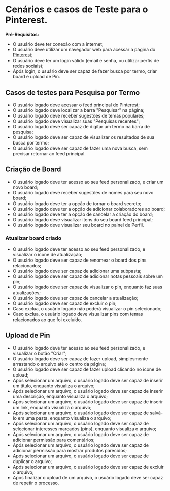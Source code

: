 # Cenários e casos de Teste para o Pinterest.

**Pré-Requisitos:**
- O usuário deve ter conexão com a internet;
- O usuário deve utilizar um navegador web para acessar a página do [Pinterest](https://br.pinterest.com/);
- O usuário deve ter um login válido (email e senha, ou utilizar perfis de redes sociais);
- Após login, o usuário deve ser capaz de fazer busca por termo, criar board e upload de Pin.

## Casos de testes para Pesquisa por Termo

   - O usuário logado deve acessar o feed principal do Pinterest;
   - O usuário logado deve localizar a barra "Pesquisar" na página;
   - O usuário logado deve receber sugestões de temas populares;
   - O usuário logado deve visualizar suas "Pesquisas recentes";
   - O usuário logado deve ser capaz de digitar um termo na barra de pesquisa;
   - O usuário logado deve ser capaz de visualizar os resultados de sua busca por termo;
   - O usuário logado deve ser capaz de fazer uma nova busca, sem precisar retornar ao feed principal.

## Criação de Board

   - O usuário logado deve ter acesso ao seu feed personalizado, e criar um novo board;
   - O usuário logado deve receber sugestões de nomes para seu novo board;
   - O usuário logado deve ter a opção de tornar o board secreto;
   - O usuário logado deve ter a opção de adicionar colaboradores ao board;
   - O usuário logado deve ter a opção de cancelar a criação do board;
   - O usuário logado deve visualizar itens do seu board feed principal;
   - O usuário logado deve visualizar seu board no painel de Perfil.

### Atualizar board criado   

   - O usuário logado deve ter acesso ao seu feed personalizado, e visualizar o ícone de atualização;
   - O usuário logado deve ser capaz de renomear o board dos pins relacionados;
   - O usuário logado deve ser capaz de adicionar uma subpasta;
   - O usuário logado deve ser capaz de adicionar notas pessoais sobre um pin;
   - O usuário logado deve ser capaz de visualizar o pin, enquanto faz suas atualizações;
   - O usuário logado deve ser capaz de cancelar a atualização;
   - O usuário logado deve ser capaz de excluir o pin;
   - Caso exclua, o usuário logado não poderá visualizar o pin selecionado;
   - Caso exclua, o usuário logado deve visualizar pins com temas relacionados ao que foi excluído.

## Upload de Pin

- O usuário logado deve ter acesso ao seu feed personalizado, e visualizar o botão "Criar";
- O usuário logado deve ser capaz de fazer upload, simplesmente arrastando o arquivo até o centro da página;
- O usuário logado deve ser capaz de fazer upload clicando no ícone de upload;
- Após selecionar um arquivo, o usuário logado deve ser capaz de inserir um título, enquanto visualiza o arquivo;
- Após selecionar um arquivo, o usuário logado deve ser capaz de inserir uma descrição, enquanto visualiza o arquivo;
- Após selecionar um arquivo, o usuário logado deve ser capaz de inserir um link, enquanto visualiza o arquivo;
- Após selecionar um arquivo, o usuário logado deve ser capaz de salvá-lo em uma pasta, enquanto visualiza o arquivo;
- Após selecionar um arquivo, o usuário logado deve ser capaz de selecionar interesses marcados (pins), enquanto visualiza o arquivo;
- Após selecionar um arquivo, o usuário logado deve ser capaz de adicionar permissão para comentários;
- Após selecionar um arquivo, o usuário logado deve ser capaz de adicionar permissão para mostrar produtos parecidos;
- Após selecionar um arquivo, o usuário logado deve ser capaz de duplicar o arquivo;
- Após selecionar um arquivo, o usuário logado deve ser capaz de excluir o arquivo;
- Após finalizar o upload de um arquivo, o usuário logado deve ser capaz de repetir o processo.
